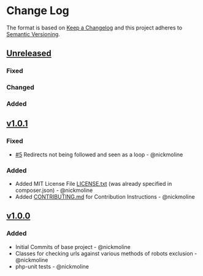 # Change Log

The format is based on [Keep a Changelog](http://keepachangelog.com/)
and this project adheres to [Semantic Versioning](http://semver.org/).

## [Unreleased]
### Fixed
### Changed
### Added

## [v1.0.1]
### Fixed
- [#5](https://github.com/nickmoline/robots-checker/issues/5) Redirects not being followed and seen as a loop - @nickmoline
### Added
- Added MIT License File [LICENSE.txt](https://github.com/nickmoline/robots-checker/blob/master/LICENSE.txt) (was already specified in composer.json)  - @nickmoline
- Added [CONTRIBUTING.md](https://github.com/nickmoline/robots-checker/blob/master/CONTRIBUTING.md) for Contribution Instructions  - @nickmoline

## [v1.0.0]
### Added
- Initial Commits of base project - @nickmoline
- Classes for checking urls against various methods of robots exclusion - @nickmoline
- php-unit tests - @nickmoline

[Unreleased]: https://github.com/nickmoline/robots-checker
[v1.0.1]: https://github.com/nickmoline/robots-checker/releases/tag/v1.0.1
[v1.0.0]: https://github.com/nickmoline/robots-checker/releases/tag/v1.0.0
